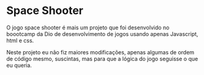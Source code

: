 # Space Shooter

O jogo space shooter é mais um projeto que foi desenvolvido no boootcamp da Dio de desenvolvimento de jogos usando apenas Javascript, html e css.

Neste projeto eu não fiz maiores modificações, apenas algumas de ordem de código mesmo, suscintas, mas para que a lógica do jogo seguisse o que eu queria.